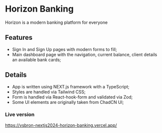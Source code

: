 # Horizon Banking

Horizon is a modern banking platform for everyone

## Features

- Sign In and Sign Up pages with modern forms to fill;
- Main dashboard page with the navigation, current balance, client details an available bank cards;

## Details

- App is written using NEXT.js framework with a TypeScript;
- Styles are handled via Tailwind CSS;
- Form is handled via React-hook-form and validated via Zod;
- Some UI elements are originally taken from ChadCN UI;

### Live version

https://vsbron-nextjs2024-horizon-banking.vercel.app/
